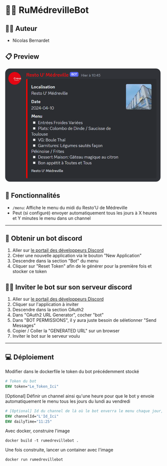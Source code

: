 # 👾🍝 RuMédrevilleBot

## 👨‍🎓 Auteur
- Nicolas Bernardet

## 📋 Preview

<img src="https://github.com/NicoRiri/RuMedrevilleBot/blob/main/assets/preview.png?raw=true" alt="preview" width="500">

## 🍮 Fonctionnalités

- ``/menu``: Affiche le menu du midi du Resto'U de Médreville
- Peut (si configuré) envoyer automatiquement tous les jours à X heures et Y minutes le menu dans un channel

---

## 🤖 Obtenir un bot discord

1. Aller sur <a href="https://discord.com/developers/applications">le portail des développeurs Discord</a>
2. Créer une nouvelle application via le bouton "New Application"
3. Descendre dans la section "Bot" du menu
4. Cliquer sur "Reset Token" afin de le générer pour la première fois et stocker ce token

## 🙋‍♂️ Inviter le bot sur son serveur discord

1. Aller sur <a href="https://discord.com/developers/applications">le portail des développeurs Discord</a>
2. Cliquer sur l'application à inviter
3. Descendre dans la section OAuth2
4. Dans "OAuth2 URL Generator", cocher "bot"
5. Dans "BOT PERMISSIONS", il y aura juste besoin de séletionner "Send Messages"
6. Copier / Coller la "GENERATED URL" sur un browser
7. Inviter le bot sur le serveur voulu

---

## 💻 Déploiement

Modifier dans le dockerfile le token du bot précédemment stocké
````dockerfile
# Token du bot
ENV token="Le_Token_Ici"
````

[Optional] Définir un channel ainsi qu'une heure pour que le bot y envoie automatiquement le menu tous les jours du lundi au vendredi
````dockerfile
# [Optional] Id du channel de là où le bot enverra le menu chaque jour, et heure de l'envoi sous le format HH:MM
ENV channelId="L'Id_Ici"
ENV dailyTime="11:25"
````

Avec docker, construire l'image
````shell
docker build -t rumedrevillebot .
````

Une fois construite, lancer un container avec l'image
````shell
docker run rumedrevillebot
````
